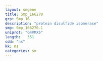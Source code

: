 ```yaml
---
layout: smgene
title: Smp_166270
grp: Smp_16
description: "protein disulfide isomerase"
smp: Smp_166270.1
uniprot: "G4VMX5"
length:   351
cdd: "ns"
kk: ns
categories: sm
---
```

